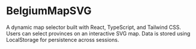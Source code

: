 # BelgiumMapSVG
A dynamic map selector built with React, TypeScript, and Tailwind CSS. Users can select provinces on an interactive SVG map. Data is stored using LocalStorage for persistence across sessions.
